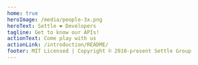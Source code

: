 ```yaml
---
home: true
heroImage: /media/people-3x.png
heroText: Settle ❤️ Developers
tagline: Get to know our APIs!
actionText: Come play with us
actionLink: /introduction/README/
footer: MIT Licensed | Copyright © 2010-present Settle Group
---
```

